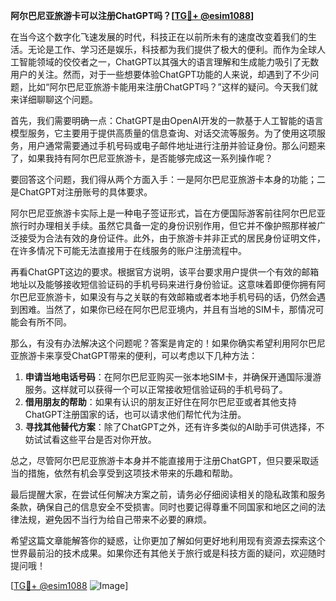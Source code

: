 **阿尔巴尼亚旅游卡可以注册ChatGPT吗？[[TG💪+ @esim1088](https://t.me/s/esim1088)]**

在当今这个数字化飞速发展的时代，科技正在以前所未有的速度改变着我们的生活。无论是工作、学习还是娱乐，科技都为我们提供了极大的便利。而作为全球人工智能领域的佼佼者之一，ChatGPT以其强大的语言理解和生成能力吸引了无数用户的关注。然而，对于一些想要体验ChatGPT功能的人来说，却遇到了不少问题，比如“阿尔巴尼亚旅游卡能用来注册ChatGPT吗？”这样的疑问。今天我们就来详细聊聊这个问题。

首先，我们需要明确一点：ChatGPT是由OpenAI开发的一款基于人工智能的语言模型服务，它主要用于提供高质量的信息查询、对话交流等服务。为了使用这项服务，用户通常需要通过手机号码或电子邮件地址进行注册并验证身份。那么问题来了，如果我持有阿尔巴尼亚旅游卡，是否能够完成这一系列操作呢？

要回答这个问题，我们得从两个方面入手：一是阿尔巴尼亚旅游卡本身的功能；二是ChatGPT对注册账号的具体要求。

阿尔巴尼亚旅游卡实际上是一种电子签证形式，旨在方便国际游客前往阿尔巴尼亚旅行时办理相关手续。虽然它具备一定的身份识别作用，但它并不像护照那样被广泛接受为合法有效的身份证件。此外，由于旅游卡并非正式的居民身份证明文件，在许多情况下可能无法直接用于在线服务的账户注册流程中。

再看ChatGPT这边的要求。根据官方说明，该平台要求用户提供一个有效的邮箱地址以及能够接收短信验证码的手机号码来进行身份验证。这意味着即便你拥有阿尔巴尼亚旅游卡，如果没有与之关联的有效邮箱或者本地手机号码的话，仍然会遇到困难。当然了，如果你已经在阿尔巴尼亚境内，并且有当地的SIM卡，那情况可能会有所不同。

那么，有没有办法解决这个问题呢？答案是肯定的！如果你确实希望利用阿尔巴尼亚旅游卡来享受ChatGPT带来的便利，可以考虑以下几种方法：

1. **申请当地电话号码**：在阿尔巴尼亚购买一张本地SIM卡，并确保开通国际漫游服务。这样就可以获得一个可以正常接收短信验证码的手机号码了。
2. **借用朋友的帮助**：如果有认识的朋友正好住在阿尔巴尼亚或者其他支持ChatGPT注册国家的话，也可以请求他们帮忙代为注册。
3. **寻找其他替代方案**：除了ChatGPT之外，还有许多类似的AI助手可供选择，不妨试试看这些平台是否对你开放。

总之，尽管阿尔巴尼亚旅游卡本身并不能直接用于注册ChatGPT，但只要采取适当的措施，依然有机会享受到这项技术带来的乐趣和帮助。

最后提醒大家，在尝试任何解决方案之前，请务必仔细阅读相关的隐私政策和服务条款，确保自己的信息安全不受损害。同时也要记得尊重不同国家和地区之间的法律法规，避免因不当行为给自己带来不必要的麻烦。

希望这篇文章能解答你的疑惑，让你更加了解如何更好地利用现有资源去探索这个世界最前沿的技术成果。如果你还有其他关于旅行或是科技方面的疑问，欢迎随时提问哦！

[[TG💪+ @esim1088](https://t.me/s/esim1088) ![Image](https://i.postimg.cc/4NQfJmqS/Snipaste-2025-05-13-00-14-12.png)]